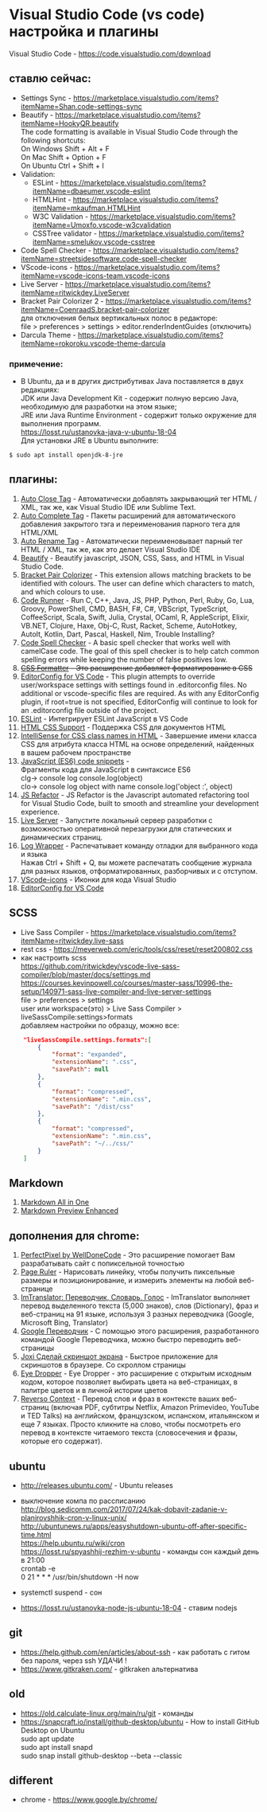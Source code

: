 # Visual Studio Code (vs code) настройка и плагины
Visual Studio Code - https://code.visualstudio.com/download 

## ставлю сейчас:
- Settings Sync - https://marketplace.visualstudio.com/items?itemName=Shan.code-settings-sync
- Beautify - https://marketplace.visualstudio.com/items?itemName=HookyQR.beautify <br>
 The code formatting is available in Visual Studio Code through the following shortcuts: <br>
 On Windows Shift + Alt + F <br>
 On Mac Shift + Option + F <br>
 On Ubuntu Ctrl + Shift + I 
- Validation:
  - ESLint - https://marketplace.visualstudio.com/items?itemName=dbaeumer.vscode-eslint
  - HTMLHint - https://marketplace.visualstudio.com/items?itemName=mkaufman.HTMLHint
  - W3C Validation - https://marketplace.visualstudio.com/items?itemName=Umoxfo.vscode-w3cvalidation 
  - CSSTree validator - https://marketplace.visualstudio.com/items?itemName=smelukov.vscode-csstree 
- Code Spell Checker - https://marketplace.visualstudio.com/items?itemName=streetsidesoftware.code-spell-checker
- VScode-icons - https://marketplace.visualstudio.com/items?itemName=vscode-icons-team.vscode-icons
- Live Server - https://marketplace.visualstudio.com/items?itemName=ritwickdey.LiveServer
- Bracket Pair Colorizer 2 - https://marketplace.visualstudio.com/items?itemName=CoenraadS.bracket-pair-colorizer   
для отключения белых вертикальных полос в редакторе:   
file > preferences > settings > editor.renderIndentGuides (отключить)
- Darcula Theme - https://marketplace.visualstudio.com/items?itemName=rokoroku.vscode-theme-darcula

### примечение:
- В Ubuntu, да и в других дистрибутивах Java поставляется в двух редакциях:   
JDK или Java Development Kit - содержит полную версию Java, необходимую для разработки на этом языке;   
JRE или Java Runtime Environment - содержит только окружение для выполнения программ.   
https://losst.ru/ustanovka-java-v-ubuntu-18-04   
Для установки JRE в Ubuntu выполните: 
```
$ sudo apt install openjdk-8-jre
```   

## плагины:
1. [Auto Close Tag](https://marketplace.visualstudio.com/items?itemName=formulahendry.auto-close-tag) - Автоматически добавлять закрывающий тег HTML / XML, так же, как Visual Studio IDE или Sublime Text. 
0. [Auto Complete Tag](https://marketplace.visualstudio.com/items?itemName=formulahendry.auto-complete-tag) - Пакеты расширений для автоматического добавления закрытого тэга и переименования парного тега для HTML/XML
0. [Auto Rename Tag](https://marketplace.visualstudio.com/items?itemName=formulahendry.auto-rename-tag) - Автоматически переименовывает парный тег HTML / XML, так же, как это делает Visual Studio IDE 
0. [Beautify](https://marketplace.visualstudio.com/items?itemName=HookyQR.beautify) - Beautify javascript, JSON, CSS, Sass, and HTML in Visual Studio Code.
0. [Bracket Pair Colorizer](https://marketplace.visualstudio.com/items?itemName=CoenraadS.bracket-pair-colorizer) - This extension allows matching brackets to be identified with colours. The user can define which characters to match, and which colours to use.
0. [Code Runner](https://marketplace.visualstudio.com/items?itemName=formulahendry.code-runner) - Run C, C++, Java, JS, PHP, Python, Perl, Ruby, Go, Lua, Groovy, PowerShell, CMD, BASH, F#, C#, VBScript, TypeScript, CoffeeScript, Scala, Swift, Julia, Crystal, OCaml, R, AppleScript, Elixir, VB.NET, Clojure, Haxe, Obj-C, Rust, Racket, Scheme, AutoHotkey, AutoIt, Kotlin, Dart, Pascal, Haskell, Nim,
Trouble Installing?
0. [Code Spell Checker](https://marketplace.visualstudio.com/items?itemName=streetsidesoftware.code-spell-checker) - A basic spell checker that works well with camelCase code.
The goal of this spell checker is to help catch common spelling errors while keeping the number of false positives low.
0. ~~[CSS Formatter](https://marketplace.visualstudio.com/items?itemName=aeschli.vscode-css-formatter) - 
Это расширение добавляет форматирование в CSS~~
0. [EditorConfig for VS Code](https://marketplace.visualstudio.com/items?itemName=EditorConfig.EditorConfig) - This plugin attempts to override user/workspace settings with settings found in .editorconfig files. No additional or vscode-specific files are required. As with any EditorConfig plugin, if root=true is not specified, EditorConfig will continue to look for an .editorconfig file outside of the project.
1. [ESLint](https://marketplace.visualstudio.com/items?itemName=dbaeumer.vscode-eslint) - Интегрирует ESLint JavaScript в VS Code 
0. [HTML CSS Support](https://marketplace.visualstudio.com/items?itemName=ecmel.vscode-html-css) - Поддержка CSS для документов HTML 
0. [IntelliSense for CSS class names in HTML](https://marketplace.visualstudio.com/items?itemName=Zignd.html-css-class-completion) - Завершение имени класса CSS для атрибута класса HTML на основе определений, найденных в вашем рабочем пространстве 
0. [JavaScript (ES6) code snippets](https://marketplace.visualstudio.com/items?itemName=xabikos.JavaScriptSnippets) -    
Фрагменты кода для JavaScript в синтаксисе ES6     
clg→	console log console.log(object)     
clo→	console log object with name console.log('object :', object)   
0. [JS Refactor](https://marketplace.visualstudio.com/items?itemName=cmstead.jsrefactor) - JS Refactor is the Javascript automated refactoring tool for Visual Studio Code, built to smooth and streamline your development experience. 
0. [Live Server](https://marketplace.visualstudio.com/items?itemName=ritwickdey.LiveServer) - Запустите локальный сервер разработки с возможностью оперативной перезагрузки для статических и динамических страниц. 
0. [Log Wrapper](https://marketplace.visualstudio.com/items?itemName=chrisvltn.log-wrapper-for-vscode) - Распечатывает команду отладки для выбранного кода и языка    
Нажав Ctrl + Shift + Q, вы можете распечатать сообщение журнала для разных языков, отформатированных, разборчивых и с отступом.
0. [VScode-icons](https://marketplace.visualstudio.com/items?itemName=vscode-icons-team.vscode-icons) - Иконки для кода Visual Studio 
0. [EditorConfig for VS Code](https://marketplace.visualstudio.com/items?itemName=EditorConfig.EditorConfig)

## SCSS
- Live Sass Compiler - https://marketplace.visualstudio.com/items?itemName=ritwickdey.live-sass
- rest css - https://meyerweb.com/eric/tools/css/reset/reset200802.css   
- как настроить scss   
https://github.com/ritwickdey/vscode-live-sass-compiler/blob/master/docs/settings.md   
https://courses.kevinpowell.co/courses/master-sass/10996-the-setup/140971-sass-live-compiler-and-live-server-settings   
file > preferences > settings      
user или workspace(это) > Live Sass Compiler > liveSassCompile:settings>formats   
добавляем настройки по образцу, можно все:   
```json
    "liveSassCompile.settings.formats":[
        {
            "format": "expanded",
            "extensionName": ".css",
            "savePath": null
        },
        {
            "format": "compressed",
            "extensionName": ".min.css",
            "savePath": "/dist/css"
        },
        {
            "format": "compressed",
            "extensionName": ".min.css",
            "savePath": "~/../css/"
        }
    ]
```

## Markdown
1. [Markdown All in One](https://marketplace.visualstudio.com/items?itemName=yzhang.markdown-all-in-one)
0. [Markdown Preview Enhanced](https://marketplace.visualstudio.com/items?itemName=shd101wyy.markdown-preview-enhanced)

## дополнения для chrome:
1. [PerfectPixel by WellDoneCode](https://chrome.google.com/webstore/detail/perfectpixel-by-welldonec/dkaagdgjmgdmbnecmcefdhjekcoceebi) - Это расширение помогает Вам разрабатывать сайт с попиксельной точностью 
0. [Page Ruler](https://chrome.google.com/webstore/detail/page-ruler/emliamioobfffbgcfdchabfibonehkme) - 
Нарисовать линейку, чтобы получить пиксельные размеры и позиционирование, и измерить элементы на любой веб-странице 
0. [ImTranslator: Переводчик, Словарь, Голос](https://chrome.google.com/webstore/detail/imtranslator-translator-d/noaijdpnepcgjemiklgfkcfbkokogabh) - ImTranslator выполняет перевод выделенного текста (5,000 знаков), слов (Dictionary), фраз и веб-страниц на 91 языке, используя 3 разных переводчика (Google, Microsoft Bing, Translator) 
0. [Google Переводчик](https://chrome.google.com/webstore/detail/google-translate/aapbdbdomjkkjkaonfhkkikfgjllcleb) - 
С помощью этого расширения, разработанного командой Google Переводчика, можно быстро переводить веб-страницы 
0. [Joxi Сделай скриншот экрана](https://chrome.google.com/webstore/detail/joxi-full-page-screen-cap/jhcdlkgjiehgpnpolkbnmpffjodigbkb) - Быстрое приложение для скриншотов в браузере. Со скроллом страницы
0. [Eye Dropper](https://chrome.google.com/webstore/detail/eye-dropper/hmdcmlfkchdmnmnmheododdhjedfccka) - 
Eye Dropper - это расширение с открытым исходным кодом, которое позволяет выбирать цвета на веб-страницах, в палитре цветов и в личной истории цветов
0. [Reverso Context](https://chrome.google.com/webstore/detail/reverso-translate-in-cont/onhiacboedfinnofagfgoaanfedhmfab) - 
Перевод слов и фраз в контексте ваших веб-страниц (включая PDF, субтитры Netflix, Amazon Primevideo, YouTube и TED Talks) на английском,  французском, испанском, итальянском и еще 7 языках.
Просто кликните на слово, чтобы посмотреть его перевод в контексте читаемого текста  (словосечения и фразы, которые его содержат). 

## ubuntu
- http://releases.ubuntu.com/ - Ubuntu releases
- выключение компа по рассписанию   
http://blog.sedicomm.com/2017/07/24/kak-dobavit-zadanie-v-planirovshhik-cron-v-linux-unix/   
http://ubuntunews.ru/apps/easyshutdown-ubuntu-off-after-specific-time.html   
https://help.ubuntu.ru/wiki/cron  
https://losst.ru/spyashhij-rezhim-v-ubuntu - команды сон
каждый день в 21:00   
crontab -e   
0 21 * * * /usr/bin/shutdown -H now 
 - systemctl suspend - сон

- https://losst.ru/ustanovka-node-js-ubuntu-18-04 - ставим nodejs   

## git
- https://help.github.com/en/articles/about-ssh - как работать с гитом без пароля, через ssh УДАЧИ !
- https://www.gitkraken.com/ - gitkraken альтернатива

## old
- https://old.calculate-linux.org/main/ru/git - команды   
- https://snapcraft.io/install/github-desktop/ubuntu - How to install GitHub Desktop
on Ubuntu   
sudo apt update   
sudo apt install snapd   
sudo snap install github-desktop --beta --classic   

## different
- chrome - https://www.google.by/chrome/ 
